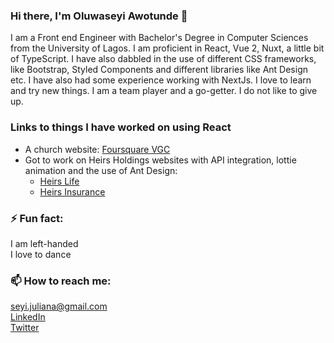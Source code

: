 ### Hi there, I'm Oluwaseyi Awotunde 👋

<!--
**Shey1j/Shey1j** is a ✨ _special_ ✨ repository because its `README.md` (this file) appears on your GitHub profile.

Here are some ideas to get you started:

- 🔭 I’m currently working on ...
- 🌱 I’m currently learning ...
- 👯 I’m looking to collaborate on ...
- 🤔 I’m looking for help with ...
- 💬 Ask me about ...
- 📫 How to reach me: ...
- 😄 Pronouns: ...
- ⚡ Fun fact: ...
-->
I am a Front end Engineer with Bachelor's Degree in Computer Sciences from the University of Lagos. I am proficient in React, Vue 2, Nuxt, a little bit of TypeScript. I have also dabbled in the use of different CSS frameworks, like Bootstrap, Styled Components and different libraries like Ant Design etc. I have also had some experience working with NextJs. I love to learn and try new things. I am a team player and a go-getter. I do not like to give up.

### Links to things I have worked on using React
- A church website: <a href="https://foursquare-gospel-church.netlify.app">Foursquare VGC</a>
- Got to work on Heirs Holdings websites with API integration, lottie animation and the use of Ant Design:
  - <a href="https://heirslifeassurance.com">Heirs Life</a>
  - <a href="https://heirsinsurance.com">Heirs Insurance</a>

### ⚡ Fun fact:

I am left-handed</br>
I love to dance

### 📫 How to reach me: 

<a href="mailto:seyi.juliana@gmail.com">seyi.juliana@gmail.com</a></br>
<a href="https://www.linkedin.com/in/oluwaseyi-awotunde/">LinkedIn</a></br>
<a href="https://twitter.com/SeyiJuliana">Twitter</a>
